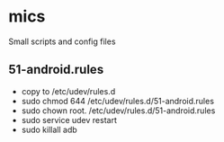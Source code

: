 mics
====

Small scripts and config files

51-android.rules
----------------
- copy to /etc/udev/rules.d
- sudo chmod 644   /etc/udev/rules.d/51-android.rules
- sudo chown root. /etc/udev/rules.d/51-android.rules
- sudo service udev restart
- sudo killall adb

